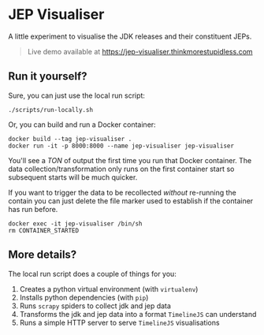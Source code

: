 # JEP Visualiser

A little experiment to visualise the JDK releases and their constituent JEPs.

> Live demo available at https://jep-visualiser.thinkmorestupidless.com

## Run it yourself?

Sure, you can just use the local run script:

```shell script
./scripts/run-locally.sh
```

Or, you can build and run a Docker container:

```shell script
docker build --tag jep-visualiser .
docker run -it -p 8000:8000 --name jep-visualiser jep-visualiser
```

You'll see a _TON_ of output the first time you run that Docker container. The data collection/transformation only runs on the first container start so subsequent starts will be much quicker.

If you want to trigger the data to be recollected _without_ re-running the contain you can just delete the file marker used to establish if the container has run before.

```shell script
docker exec -it jep-visualiser /bin/sh
rm CONTAINER_STARTED
```

## More details?

The local run script does a couple of things for you:

1. Creates a python virtual environment (with `virtualenv`)
2. Installs python dependencies (with `pip`)
3. Runs `scrapy` spiders to collect jdk and jep data
4. Transforms the jdk and jep data into a format `TimelineJS` can understand
5. Runs a simple HTTP server to serve `TimelineJS` visualisations
